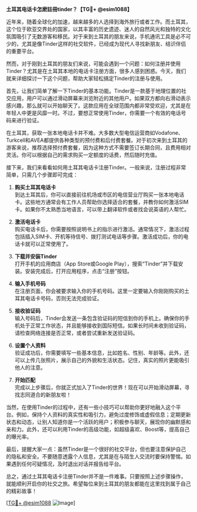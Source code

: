 **土耳其电话卡怎麽註冊tinder？【TG💪+ @esim1088】**

近年来，随着全球化的加速，越来越多的人选择到海外旅行或者工作。而土耳其，这个位于欧亚交界处的国家，以其丰富的历史遗迹、迷人的自然风光和独特的文化氛围吸引了无数游客和移民。对于来到土耳其的朋友来说，手机通讯工具是必不可少的，尤其是像Tinder这样的社交软件，已经成为现代人寻找新朋友、结识伴侣的重要平台。

然而，对于刚到土耳其的朋友们来说，可能会遇到一个问题：如何注册并使用Tinder？尤其是在土耳其本地的电话卡注册方面，很多人感到困惑。今天，我们就来详细探讨一下这个问题，帮助大家轻松搞定Tinder的注册与使用。

首先，让我们简单了解一下Tinder的基本功能。Tinder是一款基于地理位置的社交应用，用户可以通过滑动屏幕来浏览附近的其他用户。如果双方都向右滑动表示感兴趣，那么就可以开始聊天了。这款应用在全球范围内都非常受欢迎，尤其是在年轻人中更是风靡一时。不过，要想正常使用Tinder，你需要一个有效的电话号码来进行验证。

在土耳其，获取一张本地电话卡并不难。大多数大型电信运营商如Vodafone、Turkcell和AVEA都提供各种类型的预付费和后付费套餐。对于初次来到土耳其的游客来说，推荐选择预付费套餐，因为这种方式不需要签订长期合同，且费用相对灵活。你可以根据自己的需求购买一定额度的话费，然后随时充值。

接下来，我们来看看如何用土耳其电话卡注册Tinder。一般来说，注册过程非常简单，只需几个步骤即可完成：

1. **购买土耳其电话卡**  
   到达土耳其后，你可以直接前往机场或市区的电信营业厅购买一张本地电话卡。这些地方通常会有工作人员帮助你选择适合的套餐，并教你如何激活SIM卡。如果你不太熟悉当地语言，可以带上翻译软件或者找会说英语的人帮忙。

2. **激活电话卡**  
   购买电话卡后，你需要按照说明书上的指示进行激活。通常情况下，激活过程包括插入SIM卡、开机等待信号、拨打测试电话等步骤。激活成功后，你的电话卡就可以正常使用了。

3. **下载并安装Tinder**  
   打开手机的应用商店（App Store或Google Play），搜索“Tinder”并下载安装。安装完成后，打开应用程序，点击“注册”按钮。

4. **输入手机号码**  
   在注册页面，你会被要求输入你的手机号码。这里一定要输入你刚刚购买的土耳其电话卡号码，否则无法完成验证。

5. **接收验证码**  
   输入号码后，Tinder会发送一条包含验证码的短信到你的手机上。确保你的手机处于正常工作状态，并且能够接收到国际短信。如果长时间未收到验证码，请检查网络连接是否正常，或者尝试重新发送验证码。

6. **设置个人资料**  
   验证成功后，你需要填写一些基本信息，比如姓名、性别、年龄等。此外，还可以上传几张照片，展示自己的外貌和生活状态。记住，真实的照片更能吸引他人的注意。

7. **开始匹配**  
   完成以上步骤后，你就正式加入了Tinder的世界！现在可以开始滑动屏幕，寻找志同道合的新朋友啦！

当然，在使用Tinder的过程中，还有一些小技巧可以帮助你更好地融入这个平台。例如，保持个人资料的真实性和吸引力，避免过度修饰或虚假信息；定期更新状态和动态，让别人知道你是一个活跃的用户；积极参与聊天，展现你的幽默感和亲和力。此外，还可以利用Tinder的高级功能，如超级喜欢、Boost等，提高自己的曝光率。

最后，提醒大家一点：虽然Tinder是一个很好的社交平台，但也要注意保护自己的隐私和安全。不要随意透露个人信息，尤其是在与陌生人交流时要保持警惕。如果遇到任何可疑情况，及时退出对话并报告给平台。

总之，通过土耳其电话卡注册Tinder并不是一件难事。只要按照上述步骤操作，就能顺利开启你的社交之旅。希望每位来到土耳其的朋友都能在这里找到属于自己的精彩故事！  

[[TG💪+ @esim1088](https://t.me/s/esim1088) ![Image](https://i.postimg.cc/4NQfJmqS/Snipaste-2025-05-13-00-14-12.png)]